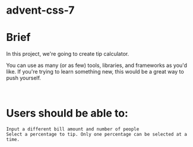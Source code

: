 # advent-css-7

# Brief

In this project, we're going to create tip calculator.

You can use as many (or as few) tools, libraries, and frameworks as you'd like. If you're trying to learn something new, this would be a great way to push yourself.

​

# Users should be able to:

    Input a different bill amount and number of people
    Select a percentage to tip. Only one percentage can be selected at a time.

​
